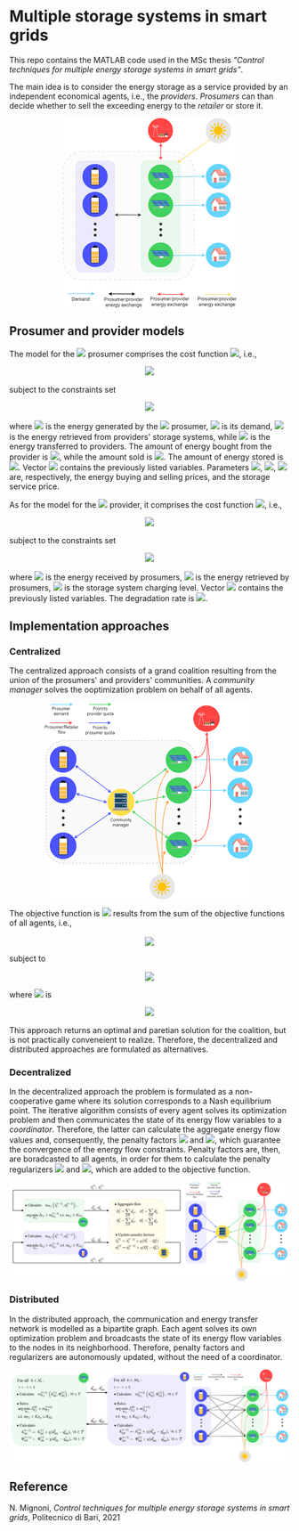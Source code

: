 # Multiple storage systems in smart grids
This repo contains the MATLAB code used in the MSc thesis _"Control techniques for multiple energy storage systems in smart grids"_.

The main idea is to consider the energy storage as a service provided by an independent economical agents, i.e., the _providers_. _Prosumers_ can than decide whether to sell the exceeding energy to the _retailer_ or store it. 

<p align="center">
  <img src="img/framework.png" align="center"></img>
</p>

## Prosumer and provider models
The model for the <img src="https://latex.codecogs.com/gif.latex?%5Cinline%20i"></img> prosumer comprises the cost function <img src="https://latex.codecogs.com/gif.latex?%5Cinline%20J_%7B%5Cmathcal%7BP%7D%2Ci%7D"></img>, i.e.,

<div align="center"><img src="https://latex.codecogs.com/gif.latex?J_%7B%5Cmathcal%7BP%7D%2Ci%7D%20%3D%20%5Csum_%7Bt%20%5Cin%20%5Cmathcal%7BT%7D%7D%20%5Cbigg%5B%20%5Cunderbrace%7BC_t%20p%5E%5Cuparrow_%7Bit%7D%20-%20R_t%20p%5E%5Cdownarrow_%7Bit%7D%20&plus;%20L_t%20s_%7Bit%7D%7D_%7B%5Ctext%7BCost/revenue%20and%20storage%20fee%7D%7D%20&plus;%20%5Cunderbrace%7B%5Cfrac%7B1%7D%7B2%7D%20%5Cxi_i%20%5CBig%28p%5E%7B%5Cuparrow2%7D_%7Bit%7D%20&plus;%20p%5E%7B%5Cdownarrow2%7D_%7Bit%7D%20&plus;%20d%5E%7B%5Cuparrow2%7D_%7Bit%7D%20&plus;%20d%5E%7B%5Cdownarrow2%7D_%7Bit%7D%7D_%7B%5Ctext%7BEnergy%20transmission%20costs%7D%7D%20%5CBig%29%20%5Cbigg%5D"></div>

subject to the constraints set 

<div align="center"><img src="https://latex.codecogs.com/gif.latex?%5Cmathcal%7BK%7D_%7B%5Cmathcal%7BP%7D%2Ci%7D%3D%20%5Cbegin%7Bcases%7D%20G_%7Bit%7D%20-%20D_%7Bit%7D%20&plus;%20d%5E%5Cuparrow_%7Bit%7D%20-%20d%5E%5Cdownarrow_%7Bit%7D%20&plus;%20p%5E%5Cuparrow_%7Bit%7D%20-%20p%5E%5Cdownarrow_%7Bit%7D%20%3D%200%20%5C%5C%20s_%7Bit%7D%20%3D%20%5Calpha%20s_%7Bi%2Ct-1%7D%20&plus;%20%5Ceta%5E%5Cuparrow%20d%5E%5Cdownarrow_%7Bit%7D%20-%20%5Ceta%5E%5Cdownarrow%20d%5E%5Cuparrow_%7Bit%7D%20%5C%5C%20s%5E%5Ctext%7Binit%7D_%7Bi%7D%20%3D%20s_%7BiT%7D%20%5C%5C%20d%5E%5Cuparrow_%7Bit%7D%20%5Cleq%20d%5E%5Ctext%7Bmax%7D%20%5C%5C%20d%5E%5Cdownarrow_%7Bit%7D%20%5Cleq%20d%5E%5Ctext%7Bmax%7D%20%5C%5C%20p%5E%5Cdownarrow_%7Bit%7D%20%5Cleq%20p%5E%5Ctext%7Bmax%7D%20%5C%5C%20p%5E%5Cuparrow_%7Bit%7D%20%5Cleq%20p%5E%5Ctext%7Bmax%7D%20%5C%5C%20%5Cboldsymbol%7Bv%7D_%7B%5Cmathcal%7BP%7D%2Ci%7D%20%5Cgeq%20%5Cboldsymbol%7B0%7D%20%5Cend%7Bcases%7D"></div> 

where <img src="https://latex.codecogs.com/gif.latex?G_%7Bit%7D"></img> is the energy generated by the <img src="https://latex.codecogs.com/gif.latex?%5Cinline%20i"></img> prosumer, <img src="https://latex.codecogs.com/gif.latex?D_%7Bit%7D"></img> is its demand, <img src="https://latex.codecogs.com/gif.latex?d%5E%5Cuparrow_%7Bit%7D"></img> is the energy retrieved from providers' storage systems, while <img src="https://latex.codecogs.com/gif.latex?d%5E%5Cdownarrow_%7Bit%7D"></img> is the energy transferred to providers. The amount of energy bought from the provider is <img src="https://latex.codecogs.com/gif.latex?p%5E%5Cuparrow_%7Bit%7D"></img>, while the amount sold is <img src="https://latex.codecogs.com/gif.latex?p%5E%5Cdownarrow_%7Bit%7D"></img>. The amount of energy stored is <img src="https://latex.codecogs.com/gif.latex?s%5E%5Cdownarrow_%7Bit%7D"></img>. Vector <img src="https://latex.codecogs.com/gif.latex?%5Cboldsymbol%7Bv%7D_%7B%5Cmathcal%7BP%7D%2C%20i%7D"></img> contains the previously listed variables. Parameters <img src="https://latex.codecogs.com/gif.latex?C_%7Bt%7D"></img>, <img src="https://latex.codecogs.com/gif.latex?R_%7Bt%7D"></img>, <img src="https://latex.codecogs.com/gif.latex?L_%7Bt%7D"></img> are, respectively, the energy buying and selling prices, and the storage service price.

As for the model for the <img src="https://latex.codecogs.com/gif.latex?%5Cinline%20j"></img> provider, it comprises the cost function <img src="https://latex.codecogs.com/gif.latex?%5Cinline%20J_%7B%5Cmathcal%7BS%7D%2Cj%7D"></img>, i.e.,

<div align="center"><img src="https://latex.codecogs.com/gif.latex?J_%7B%5Cmathcal%7BS%7D%2Cj%7D%20%3D%20%5Csum_%7Bt%20%5Cin%20%5Cmathcal%7BT%7D%7D%20%5Cbigg%5B%20%5Cunderbrace%7B%5Cfrac%7B1%7D%7B2%7D%20%5Czeta_j%20%28q%5E%5Cuparrow_%7Bjt%7D%20&plus;%20q%5E%5Cdownarrow_%7Bjt%7D%29%5E2%7D_%7B%5Ctext%7BStorage%20degradation%20costs%7D%7D%20-%20%5Cunderbrace%7BL_t%20b_%7Bjt%7D%7D_%7B%5Ctext%7BRevenues%7D%7D%20%5Cbigg%5D"></div>

subject to the constraints set

<div align="center"> <img src="https://latex.codecogs.com/gif.latex?%5Cmathcal%7BK%7D_%7B%5Cmathcal%7BS%7D%2Cj%7D%3D%20%5Cbegin%7Bcases%7D%20b_%7Bjt%7D%20%3D%20%5Calpha%20b_%7Bj%2Ct-1%7D%20&plus;%20%5Ceta%5E%5Cuparrow%20q%5E%5Cuparrow_%7Bjt%7D%20-%20%5Ceta%5E%5Cdownarrow%20q%5E%5Cdownarrow_%7Bjt%7D%20%5C%5C%20b_%7Bjt%7D%20%5Cleq%20b%5E%5Ctext%7Bmax%7D_j%20%5C%5C%20q%5E%5Cuparrow_%7Bjt%7D%20%5Cleq%20q%5E%5Ctext%7Bmax%7D%20%5C%5C%20q%5E%5Cdownarrow_%7Bjt%7D%20%5Cleq%20q%5E%5Ctext%7Bmax%7D%20%5C%5C%20%5Cboldsymbol%7Bv%7D_%7B%5Cmathcal%7BS%7D%2Cj%7D%20%5Cgeq%20%5Cboldsymbol%7B0%7D%20%5Cend%7Bcases%7D"></div>

where <img align="center"><img src="https://latex.codecogs.com/gif.latex?q%5E%5Cuparrow_%7Bjt%7D"></img> is the energy received by prosumers, <img src="https://latex.codecogs.com/gif.latex?q%5E%5Cdownarrow_%7Bjt%7D"></img> is the energy retrieved by prosumers, <img src="https://latex.codecogs.com/gif.latex?b_%7Bjt%7D"></img> is the storage system charging level. Vector <img src="https://latex.codecogs.com/gif.latex?%5Cboldsymbol%7Bv%7D_%7B%5Cmathcal%7BS%7D%2C%20j%7D"></img> contains the previously listed variables. The degradation rate is <img src="https://latex.codecogs.com/gif.latex?%5Czeta_%7Bjt%7D"></div>.  

## Implementation approaches
### Centralized
The centralized approach consists of a grand coalition resulting from the union of the prosumers' and providers' communities. A _community manager_ solves the ooptimization problem on behalf of all agents. 
<p align="center">
  <img src="img/prosumer-provider-full.png" align="center"></img>
</p>

The objective function is <img src="https://latex.codecogs.com/gif.latex?J%5E%7B%28c%29%7D"></img> results from the sum of the objective functions of all agents, i.e.,
<p align="center">
  <img src="https://latex.codecogs.com/gif.latex?J%5E%7B%28c%29%7D%20%3D%20%5Csum_%7Bi%20%5Cin%20%5Cmathcal%7BP%7D%7D%20J_%7B%5Cmathcal%7BP%7D%2Ci%7D%20&plus;%20%5Csum_%7Bj%20%5Cin%20%5Cmathcal%7BS%7D%7D%20J_%7B%5Cmathcal%7BS%7D%2Cj%7D" align="center"></img>
</p>
subject to 
<p align="center">
  <img src="https://latex.codecogs.com/gif.latex?%5Cmathcal%7BK%7D_%5Cmathcal%7BC%7D%20%3D%20%5Cmathcal%7BK%7D_%7B%5Ctext%7BA%7D%7D%20%5Ccup%20%5Cleft%28%20%5Cbigcup_%7Bi%20%5Cin%20%5Cmathcal%7BP%7D%7D%20%5Cmathcal%7BK%7D_%7B%5Cmathcal%7BP%7D%2Ci%7D%20%5Cright%29%20%5Ccup%20%5Cleft%28%20%5Cbigcup_%7Bj%20%5Cin%20%5Cmathcal%7BS%7D%7D%20%5Cmathcal%7BK%7D_%7B%5Cmathcal%7BS%7D%2Cj%7D%20%5Cright%29" align="center"></img>
</p>

where <img src="https://latex.codecogs.com/gif.latex?%5Cmathcal%7BK%7D_%7B%5Ctext%7BA%7D%7D"></img> is
<p align="center">
  <img src="https://latex.codecogs.com/gif.latex?%5Cmathcal%7BK%7D_%7B%5Ctext%7BA%7D%7D%3D%20%5Cbegin%7Bcases%7D%20%5Cdisplaystyle%20%5Csum_%7Bi%20%5Cin%20%5Cmathcal%7BP%7D%7D%20d%5E%5Cuparrow_%7Bit%7D%20-%20%5Csum_%7Bj%20%5Cin%20%5Cmathcal%7BS%7D%7D%20q%5E%5Cdownarrow_%7Bjt%7D%20%3D%200%20%5C%5C%20%5Cdisplaystyle%20%5Csum_%7Bi%20%5Cin%20%5Cmathcal%7BP%7D%7D%20d%5E%5Cdownarrow_%7Bit%7D%20-%20%5Csum_%7Bj%20%5Cin%20%5Cmathcal%7BS%7D%7D%20q%5E%5Cuparrow_%7Bjt%7D%20%3D%200%20%5Cend%7Bcases%7D">
</p>

This approach returns an optimal and paretian solution for the coalition, but is not practically conveneient to realize. Therefore, the decentralized and distributed approaches are formulated as alternatives.

### Decentralized
In the decentralized approach the problem is formulated as a non-cooperative game where its solution corresponds to a Nash equilibrium point. The iterative algorithm consists of every agent solves its optimization problem and then communicates the state of its energy flow variables to a _coordinator_. Therefore, the latter can calculate the aggregate energy flow values and, consequently, the penalty factors <img src="https://latex.codecogs.com/gif.latex?\inline&space;\lambda^{(\tau)}_{t}"></img> and <img src="https://latex.codecogs.com/gif.latex?\inline&space;\psi^{(\tau)}_{t}"></img>, which guarantee the convergence of the energy flow constraints. Penalty factors are, then, are boradcasted to all agents, in order for them to calculate the penalty regularizers <img src="https://latex.codecogs.com/gif.latex?\inline&space;m_{\mathcal{P},i}"></img> and <img src="https://latex.codecogs.com/gif.latex?\inline&space;m_{\mathcal{S},j}"></img>, which are added to the objective function.
<p align="center">
  <img src="img/decentralized.png" align="center"></img> 
</p>

### Distributed
In the distributed approach, the communication and energy transfer network is modelled as a bipartite graph. Each agent solves its own optimization problem and broadcasts the state of its energy flow variables to the nodes in its neighborhood. Therefore, penalty factors and regularizers are autonomously updated, without the need of a coordinator.
<p align="center">
  <img src="img/distributed.png" align="center"></img>
</p>

## Reference
N. Mignoni, _Control techniques for multiple energy storage systems in smart grids_, Politecnico di Bari, 2021
